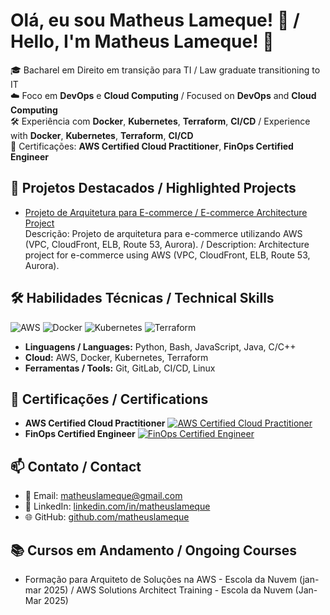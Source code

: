 # Olá, eu sou Matheus Lameque! 👋 / Hello, I'm Matheus Lameque! 👋

🎓 Bacharel em Direito em transição para TI / Law graduate transitioning to IT  
☁️ Foco em **DevOps** e **Cloud Computing** / Focused on **DevOps** and **Cloud Computing**  
🛠️ Experiência com **Docker**, **Kubernetes**, **Terraform**, **CI/CD** / Experience with **Docker**, **Kubernetes**, **Terraform**, **CI/CD**  
📜 Certificações: **AWS Certified Cloud Practitioner**, **FinOps Certified Engineer**

## 🚀 Projetos Destacados / Highlighted Projects
- [Projeto de Arquitetura para E-commerce / E-commerce Architecture Project](https://github.com/matheuslameque/ecommerce-project)  
  Descrição: Projeto de arquitetura para e-commerce utilizando AWS (VPC, CloudFront, ELB, Route 53, Aurora). / Description: Architecture project for e-commerce using AWS (VPC, CloudFront, ELB, Route 53, Aurora).

## 🛠️ Habilidades Técnicas / Technical Skills
![AWS](https://img.shields.io/badge/AWS-FF9900?style=for-the-badge&logo=amazon-aws&logoColor=white)
![Docker](https://img.shields.io/badge/Docker-2496ED?style=for-the-badge&logo=docker&logoColor=white)
![Kubernetes](https://img.shields.io/badge/Kubernetes-326CE5?style=for-the-badge&logo=kubernetes&logoColor=white)
![Terraform](https://img.shields.io/badge/Terraform-7B42BC?style=for-the-badge&logo=terraform&logoColor=white)
- **Linguagens / Languages:** Python, Bash, JavaScript, Java, C/C++
- **Cloud:** AWS, Docker, Kubernetes, Terraform
- **Ferramentas / Tools:** Git, GitLab, CI/CD, Linux

## 📜 Certificações / Certifications

- **AWS Certified Cloud Practitioner** [![AWS Certified Cloud Practitioner](https://img.shields.io/badge/AWS-Certified%20Cloud%20Practitioner-orange)](https://www.credly.com/badges/1c2b170d-a57f-4fc7-9074-ef5eba92af1f)  
- **FinOps Certified Engineer** [![FinOps Certified Engineer](https://img.shields.io/badge/FinOps-Certified%20Engineer-blue)](https://www.credly.com/badges/6a8c8588-0313-4f58-82a8-ec714d5b7d70)

## 📫 Contato / Contact
- 📧 Email: matheuslameque@gmail.com  
- 🔗 LinkedIn: [linkedin.com/in/matheuslameque](https://www.linkedin.com/in/matheuslameque)  
- 🌐 GitHub: [github.com/matheuslameque](https://github.com/matheuslameque)

## 📚 Cursos em Andamento / Ongoing Courses
- Formação para Arquiteto de Soluções na AWS - Escola da Nuvem (jan-mar 2025) / AWS Solutions Architect Training - Escola da Nuvem (Jan-Mar 2025)
